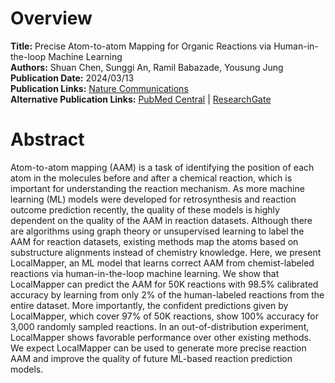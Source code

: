 # Overview
**Title:** Precise Atom-to-atom Mapping for Organic Reactions via Human-in-the-loop Machine Learning<br>
**Authors:** Shuan Chen, Sunggi An, Ramil Babazade, Yousung Jung<br>
**Publication Date:** 2024/03/13<br>
**Publication Links:** [Nature Communications](https://www.nature.com/articles/s41467-024-46364-y)<br>
**Alternative Publication Links:** [PubMed Central](https://www.ncbi.nlm.nih.gov/pmc/articles/PMC10937625) |
[ResearchGate](https://www.researchgate.net/publication/378939425_Precise_atom-to-atom_mapping_for_organic_reactions_via_human-in-the-loop_machine_learning)


# Abstract
Atom-to-atom mapping (AAM) is a task of identifying the position of each atom in the molecules before and after a
chemical reaction, which is important for understanding the reaction mechanism. As more machine learning (ML) models
were developed for retrosynthesis and reaction outcome prediction recently, the quality of these models is highly
dependent on the quality of the AAM in reaction datasets. Although there are algorithms using graph theory or
unsupervised learning to label the AAM for reaction datasets, existing methods map the atoms based on substructure
alignments instead of chemistry knowledge. Here, we present LocalMapper, an ML model that learns correct AAM from
chemist-labeled reactions via human-in-the-loop machine learning. We show that LocalMapper can predict the AAM for 50K
reactions with 98.5% calibrated accuracy by learning from only 2% of the human-labeled reactions from the entire
dataset. More importantly, the confident predictions given by LocalMapper, which cover 97% of 50K reactions, show 100%
accuracy for 3,000 randomly sampled reactions. In an out-of-distribution experiment, LocalMapper shows favorable
performance over other existing methods. We expect LocalMapper can be used to generate more precise reaction AAM and
improve the quality of future ML-based reaction prediction models.
